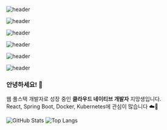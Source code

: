 ![header](https://capsule-render.vercel.app/api?type=wave&color=100:434343,100:434343&text=흐%20스%20프%20깃%20허%20브&stroke=20B2AA&strokeWidth=2&textColor=FFFFFF&animation=blinking&fontSize=80)

![header](https://capsule-render.vercel.app/api?type=wave&color=0:4CAF50,100:81C784&text=흐%20스%20프%20깃%20허%20브&stroke=00FF7F&strokeWidth=3&textColor=FFFFFF&animation=scaleIn&fontSize=80)

![header](https://capsule-render.vercel.app/api?type=wave&color=0:003366,100:99CCFF&text=흐%20스%20프%20깃%20허%20브&stroke=FF6347&strokeWidth=3&textColor=FFFFFF&animation=twinkling&fontSize=80)

![header](https://capsule-render.vercel.app/api?type=wave&color=0:FF1493,100:8A2BE2&text=흐%20스%20프%20깃%20허%20브&stroke=20B2AA&strokeWidth=3&textColor=FFFFFF&animation=fadeIn&fontSize=80)

![header](https://capsule-render.vercel.app/api?type=wave&color=0:8B0000,100:FF6347&text=흐%20스%20프%20깃%20허%20브&stroke=00BFFF&strokeWidth=3&textColor=FFFFFF&animation=blinking&fontSize=80)

![header](https://capsule-render.vercel.app/api?type=wave&color=0:FF7F50,100:FF6347&text=흐%20스%20프%20깃%20허%20브&stroke=FFD700&strokeWidth=3&textColor=FFFFFF&animation=scaleIn&fontSize=80)


### 안녕하세요! 👋

웹 풀스택 개발자로 성장 중인 **클라우드 네이티브 개발자** 지망생입니다.  
React, Spring Boot, Docker, Kubernetes에 관심이 많습니다 ☁️🚀

<!--
**hsp64/hsp64** is a ✨ _special_ ✨ repository because its `README.md` (this file) appears on your GitHub profile.

Here are some ideas to get you started:

- 🔭 I’m currently working on ...
- 🌱 I’m currently learning ...
- 👯 I’m looking to collaborate on ...
- 🤔 I’m looking for help with ...
- 💬 Ask me about ...
- 📫 How to reach me: ...
- 😄 Pronouns: ...
- ⚡ Fun fact: ...
-->


![GitHub Stats](https://github-readme-stats.vercel.app/api?username=hsp64&show_icons=true&theme=radical)
![Top Langs](https://github-readme-stats.vercel.app/api/top-langs/?username=hsp64&layout=compact)
